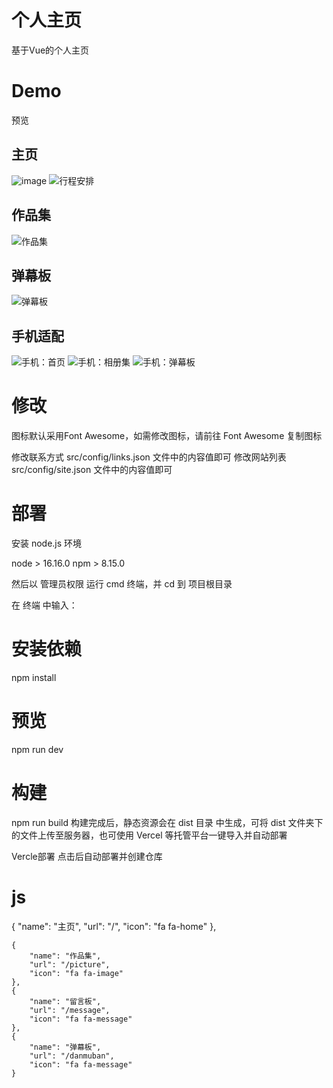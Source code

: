 # 个人主页
基于Vue的个人主页

# Demo
预览
## 主页
![image](https://github.com/user-attachments/assets/88006cb3-5fe6-428b-8128-0397f1994e89)
![行程安排](https://github.com/user-attachments/assets/80e5b6c2-dfb9-4f2b-a3ff-43bb41290f55)


## 作品集
![作品集](image/xiangceji.png)

## 弹幕板
![弹幕板](image/danmu.png)

## 手机适配
![手机：首页](image/iphone-home.png)
![手机：相册集](image/phone-xiangce.png)
![手机：弹幕板](image/phone-danmu.png)

# 修改
图标默认采用Font Awesome，如需修改图标，请前往 Font Awesome 复制图标

修改联系方式 src/config/links.json 文件中的内容值即可
修改网站列表 src/config/site.json 文件中的内容值即可
# 部署
安装 node.js 环境

node > 16.16.0 npm > 8.15.0

然后以 管理员权限 运行 cmd 终端，并 cd 到 项目根目录

在 终端 中输入：

# 安装依赖
npm install
# 预览
npm run dev
# 构建
npm run build
构建完成后，静态资源会在 dist 目录 中生成，可将 dist 文件夹下的文件上传至服务器，也可使用 Vercel 等托管平台一键导入并自动部署

Vercle部署
点击后自动部署并创建仓库

# js
 {
        "name": "主页",
        "url": "/",
        "icon": "fa fa-home"
    },

    {
        "name": "作品集",
        "url": "/picture",
        "icon": "fa fa-image"
    },
    {
        "name": "留言板",
        "url": "/message",
        "icon": "fa fa-message"
    },
    {
        "name": "弹幕板",
        "url": "/danmuban",
        "icon": "fa fa-message"
    }
